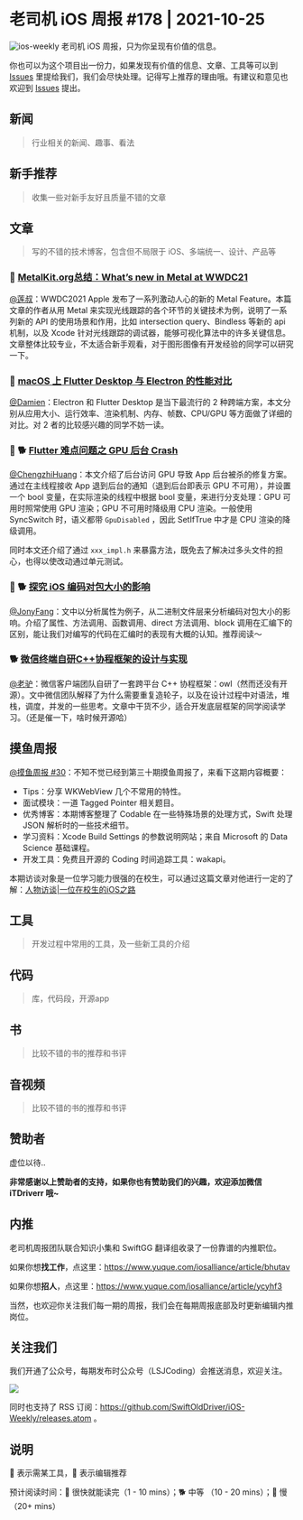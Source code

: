 # 老司机 iOS 周报 #178 | 2021-10-25

![ios-weekly](https://github.com/SwiftOldDriver/iOS-Weekly/blob/master/assets/ios-weekly.png?raw=true)
老司机 iOS 周报，只为你呈现有价值的信息。

你也可以为这个项目出一份力，如果发现有价值的信息、文章、工具等可以到 [Issues](https://github.com/SwiftOldDriver/iOS-Weekly/issues) 里提给我们，我们会尽快处理。记得写上推荐的理由哦。有建议和意见也欢迎到 [Issues](https://github.com/SwiftOldDriver/iOS-Weekly/issues) 提出。

## 新闻

> 行业相关的新闻、趣事、看法

## 新手推荐

> 收集一些对新手友好且质量不错的文章

## 文章

> 写的不错的技术博客，包含但不局限于 iOS、多端统一、设计、产品等

### 🐎 [MetalKit.org总结：What’s new in Metal at WWDC21](https://metalkit.org/2021/06/18/whats-new-in-metal-at-wwdc21/)

[@莲叔](https://github.com/aaaron7)：WWDC2021 Apple 发布了一系列激动人心的新的 Metal Feature。本篇文章的作者从用 Metal 来实现光线跟踪的各个环节的关键技术为例，说明了一系列新的 API 的使用场景和作用，比如 intersection query、Bindless 等新的 api 机制，以及 Xcode 针对光线跟踪的调试器，能够可视化算法中的许多关键信息。文章整体比较专业，不太适合新手观看，对于图形图像有开发经验的同学可以研究一下。

### 🐎 [macOS 上 Flutter Desktop 与 Electron 的性能对比](https://mp.weixin.qq.com/s/uTHi8SfCvXJfbie1A1YNVA)

[@Damien](https://github.com/ZengyiMa)：Electron 和 Flutter Desktop 是当下最流行的 2 种跨端方案，本文分别从应用大小、运行效率、渲染机制、内存、帧数、CPU/GPU 等方面做了详细的对比。对 2 者的比较感兴趣的同学不妨一读。

### 🌟 🐕 [Flutter 难点问题之 GPU 后台 Crash](https://mp.weixin.qq.com/s/KVux8rYCPXcvDODUskinBQ)

[@ChengzhiHuang](https://github.com/ChengzhiHuang)：本文介绍了后台访问 GPU 导致 App 后台被杀的修复方案。通过在主线程接收 App 退到后台的通知（退到后台即表示 GPU 不可用），并设置一个 bool 变量，在实际渲染的线程中根据 bool 变量，来进行分支处理：GPU 可用时照常使用 GPU 渲染；GPU 不可用时降级用 CPU 渲染。一般使用 SyncSwitch 时，语义都带 ``GpuDisabled`` ，因此 SetIfTrue 中才是 CPU 渲染的降级调用。

同时本文还介绍了通过 ``xxx_impl.h`` 来暴露方法，既免去了解决过多头文件的担心，也得以使改动通过单元测试。

### 🌟 🐕 [探究 iOS 编码对包大小的影响](https://juejin.cn/post/7015861914370736136)

[@JonyFang](https://github.com/JonyFang)：文中以分析属性为例子，从二进制文件层来分析编码对包大小的影响。介绍了属性、方法调用、函数调用、direct 方法调用、block 调用在汇编下的区别，能让我们对编写的代码在汇编时的表现有大概的认知。推荐阅读～

### 🐕 [微信终端自研C++协程框架的设计与实现](https://mp.weixin.qq.com/s/c17DaD7JbKlDFT6J8haEFw)

[@老驴](https://weibo.com/u/6090610445)：微信客户端团队自研了一套跨平台 C++ 协程框架：owl（然而还没有开源）。文中微信团队解释了为什么需要重复造轮子，以及在设计过程中对语法，堆栈，调度，并发的一些思考。文章中干货不少，适合开发底层框架的同学阅读学习。（还是催一下，啥时候开源哈）

## 摸鱼周报

[@摸鱼周报 #30](https://mp.weixin.qq.com/s/KNyIcOKGfY5Ok-oSQqLs6w)：不知不觉已经到第三十期摸鱼周报了，来看下这期内容概要：

* Tips：分享 WKWebView 几个不常用的特性。
* 面试模块：一道 Tagged Pointer 相关题目。 
* 优秀博客：本期博客整理了 Codable 在一些特殊场景的处理方式，Swift 处理 JSON 解析时的一些技术细节。
* 学习资料：Xcode Build Settings 的参数说明网站；来自 Microsoft 的 Data Science 基础课程。
* 开发工具：免费且开源的 Coding 时间追踪工具：wakapi。

本期访谈对象是一位学习能力很强的在校生，可以通过这篇文章对他进行一定的了解：[人物访谈|一位在校生的iOS之路](https://mp.weixin.qq.com/s/9Z7-8trqc7MmIlrjHqbtsA)

## 工具

> 开发过程中常用的工具，及一些新工具的介绍

## 代码

> 库，代码段，开源app

## 书

> 比较不错的书的推荐和书评

## 音视频

> 比较不错的书的推荐和书评

## 赞助者

虚位以待..

**非常感谢以上赞助者的支持，如果你也有赞助我们的兴趣，欢迎添加微信 iTDriverr 哦~**

## 内推

老司机周报团队联合知识小集和 SwiftGG 翻译组收录了一份靠谱的内推职位。

如果你想**找工作**，点这里：https://www.yuque.com/iosalliance/article/bhutav

如果你想**招人**，点这里：https://www.yuque.com/iosalliance/article/ycyhf3

当然，也欢迎你关注我们每一期的周报，我们会在每期周报底部及时更新编辑内推岗位。

## 关注我们

我们开通了公众号，每期发布时公众号（LSJCoding）会推送消息，欢迎关注。

![](https://github.com/SwiftOldDriver/iOS-Weekly/blob/master/assets/qrcode_for_wechat.jpg?raw=true)

同时也支持了 RSS 订阅：https://github.com/SwiftOldDriver/iOS-Weekly/releases.atom 。

## 说明

🚧 表示需某工具，🌟 表示编辑推荐

预计阅读时间：🐎 很快就能读完（1 - 10 mins）；🐕 中等 （10 - 20 mins）；🐢 慢（20+ mins）
